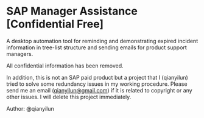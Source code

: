 # SAP Manager Assistance [Confidential Free]

A desktop automation tool for reminding and demonstrating expired incident information in tree-list structure 
and sending emails for product support managers.

All confidential information has been removed.

In addition, this is not an SAP paid product but a project that I (qianyilun) tried to solve some redundancy issues in my working procedure. Please send me an email (qianyilun@gmail.com) if it is related to copyright or any other issues. I will delete this project immediately. 

Author: @qianyilun
